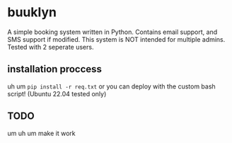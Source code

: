 # buuklyn
A simple booking system written in Python. Contains email support, and SMS support if modified.
This system is NOT intended for multiple admins. Tested with 2 seperate users.

## installation proccess
uh um `pip install -r req.txt`
or you can deploy with the custom bash script! (Ubuntu 22.04 tested only)

## TODO ##
um uh um make it work
